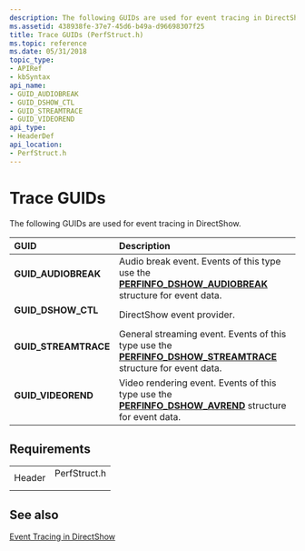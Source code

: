 ```yaml
---
description: The following GUIDs are used for event tracing in DirectShow.
ms.assetid: 438938fe-37e7-45d6-b49a-d96698307f25
title: Trace GUIDs (PerfStruct.h)
ms.topic: reference
ms.date: 05/31/2018
topic_type: 
- APIRef
- kbSyntax
api_name: 
- GUID_AUDIOBREAK
- GUID_DSHOW_CTL
- GUID_STREAMTRACE
- GUID_VIDEOREND
api_type: 
- HeaderDef
api_location: 
- PerfStruct.h
---
```


# Trace GUIDs

The following GUIDs are used for event tracing in DirectShow.



| GUID                                                                                                                                                                   | Description                                                                                                                                                  |
|:-----------------------------------------------------------------------------------------------------------------------------------------------------------------------|:-------------------------------------------------------------------------------------------------------------------------------------------------------------|
| <span id="GUID_AUDIOBREAK"></span><span id="guid_audiobreak"></span><dl> <dt>**GUID\_AUDIOBREAK**</dt> </dl>    | Audio break event. Events of this type use the [**PERFINFO\_DSHOW\_AUDIOBREAK**](perfinfo-dshow-audiobreak.md) structure for event data.<br/>         |
| <span id="GUID_DSHOW_CTL"></span><span id="guid_dshow_ctl"></span><dl> <dt>**GUID\_DSHOW\_CTL**</dt> </dl>      | DirectShow event provider.<br/>                                                                                                                        |
| <span id="GUID_STREAMTRACE"></span><span id="guid_streamtrace"></span><dl> <dt>**GUID\_STREAMTRACE**</dt> </dl> | General streaming event. Events of this type use the [**PERFINFO\_DSHOW\_STREAMTRACE**](perfinfo-dshow-streamtrace.md) structure for event data.<br/> |
| <span id="GUID_VIDEOREND"></span><span id="guid_videorend"></span><dl> <dt>**GUID\_VIDEOREND**</dt> </dl>       | Video rendering event. Events of this type use the [**PERFINFO\_DSHOW\_AVREND**](perfinfo-dshow-avrend.md) structure for event data.<br/>             |



## Requirements



|                   |                                                                                         |
|-------------------|-----------------------------------------------------------------------------------------|
| Header<br/> | <dl> <dt>PerfStruct.h</dt> </dl> |



## See also

<dl> <dt>

[Event Tracing in DirectShow](event-tracing-in-directshow.md)
</dt> </dl>

 

 




